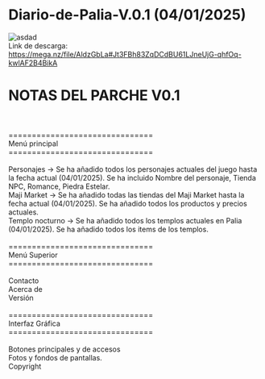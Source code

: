 # Diario-de-Palia-V.0.1 (04/01/2025)
![asdad](https://github.com/user-attachments/assets/0e4e6706-59e4-4f8f-b685-33774868c9e1)
</br>
Link de descarga: https://mega.nz/file/AldzGbLa#Jt3FBh83ZqDCdBU61LJneUjG-qhfOq-kwlAF2B4BikA
</br>
# NOTAS DEL PARCHE V0.1
</br></br>
===============================</br>
Menú principal</br>
===============================</br></br>
  Personajes -> Se ha añadido todos los personajes actuales del juego hasta la fecha actual (04/01/2025). Se ha incluido Nombre del personaje, Tienda NPC, Romance, Piedra Estelar.</br>
  Maji Market -> Se ha añadido todas las tiendas del Maji Market hasta la fecha actual (04/01/2025). Se ha añadido todos los productos y precios actuales.</br>
  Templo nocturno -> Se ha añadido todos los templos actuales en Palia (04/01/2025). Se ha añadido todos los items de los templos.</br></br>
===============================</br>
Menú Superior</br>
===============================</br></br>
Contacto</br>
Acerca de</br>
Versión</br></br>
===============================</br>
Interfaz Gráfica</br>
===============================</br></br>
Botones principales y de accesos</br>
Fotos y fondos de pantallas.</br>
Copyright
